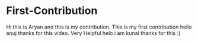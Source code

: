 # First-Contribution
Hi this is Aryan and this is my contribution.
This is my first contribution
hello anuj thanks for this video. Very Helpful
helo i am kunal thanks for this :)

